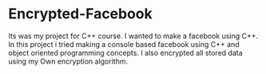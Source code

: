 # Encrypted-Facebook
Its was my project for C++ course. I wanted to make a facebook using C++. In this project i tried making a console based facebook using C++ and object oriented programming concepts. I also encrypted all stored data using my Own encryption algorithm.

